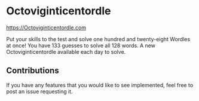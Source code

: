 # Octoviginticentordle

https://Octoviginticentordle.com

Put your skills to the test and solve one hundred and twenty-eight Wordles at once! You have 133 guesses to solve all 128 words. A new Octoviginticentordle available each day to solve.

## Contributions

If you have any features that you would like to see implemented, feel free to post an issue requesting it.
